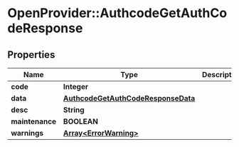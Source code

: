# OpenProvider::AuthcodeGetAuthCodeResponse

## Properties
Name | Type | Description | Notes
------------ | ------------- | ------------- | -------------
**code** | **Integer** |  | [optional] 
**data** | [**AuthcodeGetAuthCodeResponseData**](AuthcodeGetAuthCodeResponseData.md) |  | [optional] 
**desc** | **String** |  | [optional] 
**maintenance** | **BOOLEAN** |  | [optional] 
**warnings** | [**Array&lt;ErrorWarning&gt;**](ErrorWarning.md) |  | [optional] 

